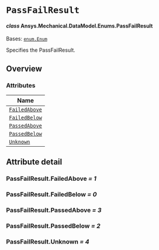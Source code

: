# `PassFailResult`

<a id="ansys.mechanical.stubs.v242.Ansys.Mechanical.DataModel.Enums.PassFailResult"></a>

#### *class* Ansys.Mechanical.DataModel.Enums.PassFailResult

Bases: [`enum.Enum`](https://docs.python.org/3/library/enum.html#enum.Enum)

Specifies the PassFailResult.

<!-- !! processed by numpydoc !! -->

<a id="overview"></a>

## Overview

### Attributes

| Name |
| ------------------------------------------------ |
| [`FailedAbove`](#PassFailResult.FailedAbove) |
| [`FailedBelow`](#PassFailResult.FailedBelow) |
| [`PassedAbove`](#PassFailResult.PassedAbove) |
| [`PassedBelow`](#PassFailResult.PassedBelow) |
| [`Unknown`](#PassFailResult.Unknown) |

<a id="attribute-detail"></a>

## Attribute detail

<a id="PassFailResult.FailedAbove"></a>

### PassFailResult.FailedAbove *= 1*

<a id="PassFailResult.FailedBelow"></a>

### PassFailResult.FailedBelow *= 0*

<a id="PassFailResult.PassedAbove"></a>

### PassFailResult.PassedAbove *= 3*

<a id="PassFailResult.PassedBelow"></a>

### PassFailResult.PassedBelow *= 2*

<a id="PassFailResult.Unknown"></a>

### PassFailResult.Unknown *= 4*



